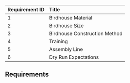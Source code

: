 | Requirement ID | Title                         |
| :------------- | :---------------------------- |
| 1 [](#RID1)    | Birdhouse Material            |
| 2 [](#RID2)    | Birdhouse Size                |
| 3 [](#RID3)    | Birdhouse Construction Method |
| 4 [](#RID4)    | Training                      |
| 5 [](#RID5)    | Assembly Line                 |
| 6 [](#RID6)    | Dry Run Expectations          |

## Requirements

```{include} ./requirement_cards/1.md

```

```{include} ./requirement_cards/2.md

```

```{include} ./requirement_cards/3.md

```

```{include} ./requirement_cards/4.md

```

```{include} ./requirement_cards/5.md

```

```{include} ./requirement_cards/6.md

```

